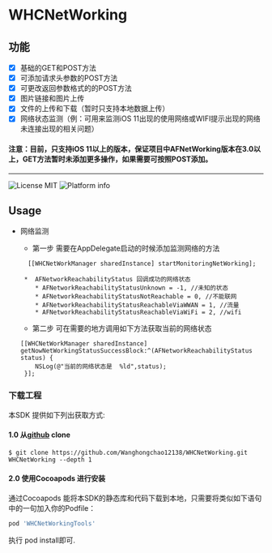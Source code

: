 # WHCNetWorking

## 功能
- [x] 基础的GET和POST方法 
- [x] 可添加请求头参数的POST方法
- [x] 可更改返回参数格式的的POST方法
- [x] 图片链接和图片上传 
- [x] 文件的上传和下载（暂时只支持本地数据上传）
- [x] 网络状态监测（例：可用来监测iOS 11出现的使用网络或WIFI提示出现的网络未连接出现的相关问题）

#### 注意：目前，只支持iOS 11以上的版本，保证项目中AFNetWorking版本在3.0以上，GET方法暂时未添加更多操作，如果需要可按照POST添加。

---
![License MIT](https://img.shields.io/github/license/mashape/apistatus.svg?maxAge=2592000)
![Platform info](https://img.shields.io/cocoapods/p/WMPlayer.svg?style=flat)

## Usage

* 网络监测

  * 第一步 需要在AppDelegate启动的时候添加监测网络的方法

  ```
    [[WHCNetWorkManager sharedInstance] startMonitoringNetWorking];

   *  AFNetworkReachabilityStatus 回调成功的网络状态
      * AFNetworkReachabilityStatusUnknown = -1, //未知的状态
      * AFNetworkReachabilityStatusNotReachable = 0, //不能联网
      * AFNetworkReachabilityStatusReachableViaWWAN = 1, //流量
      * AFNetworkReachabilityStatusReachableViaWiFi = 2, //wifi
   ```  

    * 第二步  可在需要的地方调用如下方法获取当前的网络状态
  ```
  [[WHCNetWorkManager sharedInstance] getNowNetWorkingStatusSuccessBlock:^(AFNetworkReachabilityStatus status) {
      NSLog(@"当前的网络状态是  %ld",status);
   }];
  ``` 

### 下载工程
本SDK 提供如下列出获取方式:     

#### 1.0 从[github](https://github.com/Wanghongchao12138/WHCNetWorking.git) clone
```
$ git clone https://github.com/Wanghongchao12138/WHCNetWorking.git WHCNetWorking --depth 1
```

#### 2.0 使用Cocoapods 进行安装    

通过Cocoapods 能将本SDK的静态库和代码下载到本地，只需要将类似如下语句中的一句加入你的Podfile：   
```ruby
pod 'WHCNetWorkingTools'
```
执行 pod install即可.  


 

 
 
